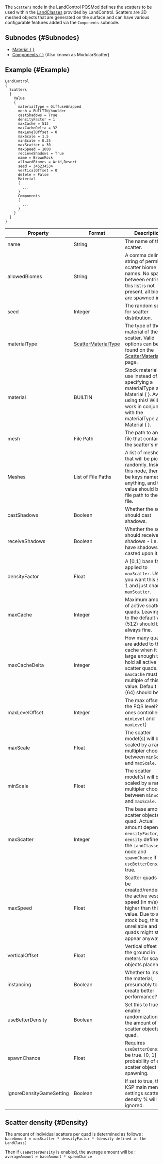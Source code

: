 The `Scatters` node in the LandControl PQSMod defines the scatters to be used within the [LandClasses]( /Syntax/PQSMods/LandControl/LandClasses) provided by LandControl. Scatters are 3D meshed objects that are generated on the surface and can have various configurable features added via the `Components` subnode.

## Subnodes {#Subnodes}
* [Material { }]( /Syntax/PQSMods/LandControl/ScatterMaterial)
* [Components { }]( /Syntax/PQSMods/LandControl/ModularScatter) (Also known as ModularScatter)

## Example {#Example}
```
LandControl
{
  Scatters
  {
    Value
    {
      materialType = DiffuseWrapped
      mesh = BUILTIN/boulder
      castShadows = True
      densityFactor = 1
      maxCache = 512
      maxCacheDelta = 32
      maxLevelOffset = 0
      maxScale = 1.5
      minScale = 0.25
      maxScatter = 30
      maxSpeed = 1000
      recieveShadows = True
      name = BrownRock
      allowedBiomes = Arid,Desert
      seed = 345234534
      verticalOffset = 0
      delete = False
      Material
      {
        ...
      }
      Components
      {
        ...
      }
    }
  }
}
```

| Property | Format | Description |
|---|---|---|
| name | String | The name of the scatter. |
| allowedBiomes | String | A comma delimitted string of permitted scatter biome names.  No spaces between entries.  If this list is not present, all biomes are spawned in. |
| seed | Integer | The random seed for scatter distribution. |
| materialType | [ScatterMaterialType]( /Syntax/PQSMods/LandControl/ScatterMaterialType) | The type of the material of the scatter. Valid options can be found on the [ScatterMaterialType]( /Syntax/PQSMods/LandControl/ScatterMaterialType) page. |
| material | BUILTIN | Stock material to use instead of specifying a materialType and Material { }. Avoid using this! Will not work in conjunction with the materialType and Material { }. |
| mesh | File Path | The path to an .obj file that contains the scatter's mesh. |
| Meshes | List of File Paths | A list of meshes that will be picked randomly. Inside this node, there can be keys named anything, and the value should be the file path to the .obj file. |
| castShadows | Boolean | Whether the scatter should cast shadows. |
| receiveShadows | Boolean | Whether the scatter should receive shadows - i.e., have shadows casted upon it. |
| densityFactor | Float | A [0,1] base factor applied to `maxScatter`. Usually you want this set to 1 and just change `maxScatter`. |
| maxCache | Integer | Maximum amount of active scatter quads. Leaving this to the default value (512) should be always fine. |
| maxCacheDelta | Integer | How many quads are added to the cache when it isn't large enough to hold all active scatter quads. `maxCache` must be a multiple of this value. Default value (64) should be fine. |
| maxLevelOffset | Integer | The max offset from the PQS level? (the ones controlled by `minLevel` and `maxLevel`) |
| maxScale | Float | The scatter model(s) will be scaled by a random multipler choosen between `minScale` and `maxScale`. |
| minScale | Float | The scatter model(s) will be scaled by a random multipler choosen between `minScale` and `maxScale`. |
| maxScatter | Integer | The base amount of scatter objects per quad. Actual amount depends on `densityFactor`, the `density` defined in the `LandClasses` node and `spawnChance` if `useBetterDensity` is true. |
| maxSpeed | Float | Scatter quads won't be created/rendered if the active vessel speed (in m/s) is higher than this value. Due to a stock bug, this is unreliable and quads might still appear anyway. |
| verticalOffset | Float | Vertical offset from the ground in meters for scatter objects placement. |
| instancing | Boolean | Whether to instance the material, presumably to create better performance? |
| useBetterDensity | Boolean | Set this to true to enable randomization of the amount of scatter objects per quad. |
| spawnChance | Float | Requires `useBetterDensity` to be true. [0, 1] probability of each scatter object spawning. |
| ignoreDensityGameSetting | Boolean | If set to true, the KSP main menu settings scatter density % will be ignored. |

## Scatter density {#Density}

The amount of individual scatters per quad is determined as follows :\
`baseAmount = maxScatter * densityFactor * (density defined in the LandClass)`

Then if `useBetterDensity` is enabled, the average amount will be :\
`averageAmount = baseAmount * spawnChance`
